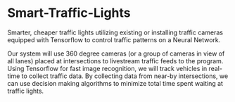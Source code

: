 # Smart-Traffic-Lights
Smarter, cheaper traffic lights utilizing existing or installing traffic cameras equipped with Tensorflow to control traffic patterns on a Neural Network.

Our system will use 360 degree cameras (or a group of cameras in view of all lanes) placed at intersections to livestream traffic feeds to the program. Using Tensorflow for fast image recognition, we will track vehicles in real-time to collect traffic data. By collecting data from near-by intersections, we can use decision making algorithms to minimize total time spent waiting at traffic lights.
